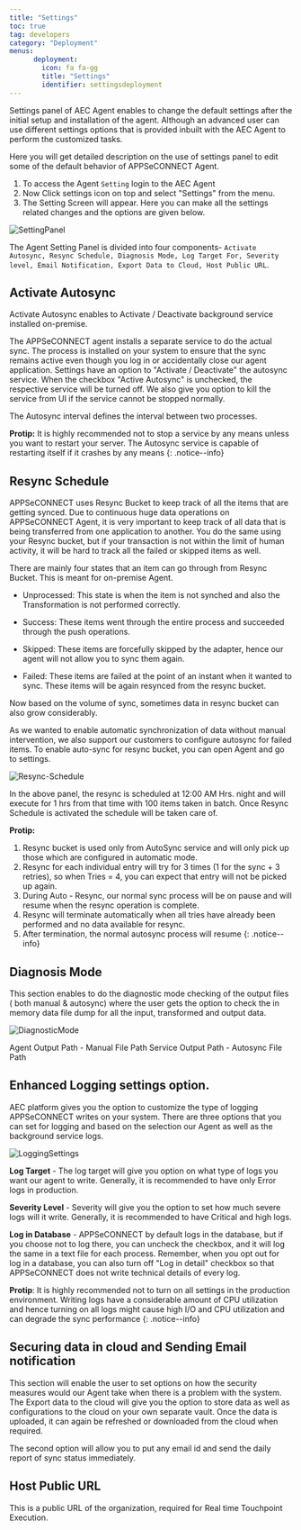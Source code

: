 ```yaml
---
title: "Settings"
toc: true
tag: developers
category: "Deployment"
menus: 
      deployment:
        icon: fa fa-gg
        title: "Settings"
        identifier: settingsdeployment               
---
```

Settings panel of AEC Agent enables to change the default settings after the initial setup and installation 
of the agent. Although an advanced user can use different settings options that is provided inbuilt with the AEC Agent to perform
the customized tasks. 

Here you will get detailed description on the use of settings panel to edit some of the default behavior of APPSeCONNECT Agent. 


1. To access the Agent `Setting` login to the AEC Agent
2. Now Click settings icon on top and select "Settings" from the menu.
3. The Setting Screen will appear. Here you can make all the settings related changes and the options
   are given below.

![SettingPanel](/staticfiles/deployment/media/Settings/SettingPanel.PNG)

The Agent Setting Panel is divided into four components- `Activate Autosync, Resync Schedule, Diagnosis Mode, Log Target For, Severity level, Email Notification,
Export Data to Cloud, Host Public URL`.

## Activate Autosync

Activate Autosync enables to Activate / Deactivate background service installed on-premise. 

The APPSeCONNECT agent installs a separate service to do the actual sync. The process is installed on your system to ensure that the sync remains active even though you log in or accidentally close our agent application. Settings have an option to "Activate / Deactivate" the autosync service. When the checkbox "Active Autosync" is unchecked, the respective service will be turned off. We also give you option to kill the service from UI if the service cannot be stopped normally. 

The Autosync interval defines the interval between two processes. 

**Protip:** It is highly recommended not to stop a service by any means unless you want to restart your server. The Autosync service is capable of restarting itself if it crashes by any means {: .notice--info}

## Resync Schedule

APPSeCONNECT uses Resync Bucket to keep track of all the items that are getting synced. Due to continuous huge data operations 
on APPSeCONNECT Agent, it is very important to keep track of all data that is being transferred from one application to another. 
You do the same using your Resync bucket, but if your transaction is not within the limit of human activity, it will be hard 
to track all the failed or skipped items as well. 

There are mainly four states that an item can go through from Resync Bucket. This is meant for on-premise Agent. 

* Unprocessed: This state is when the item is not synched and also the Transformation is not performed correctly. 

* Success: These items went through the entire process and succeeded through the push operations. 

* Skipped: These items are forcefully skipped by the adapter, hence our agent will not allow you to sync them again.

* Failed: These items are failed at the point of an instant when it wanted to sync. 
  These items will be again resynced from the resync bucket. 

Now based on the volume of sync, sometimes data in resync bucket can also grow considerably. 

As we wanted to enable automatic synchronization of data without manual intervention, we also support our customers to 
configure autosync for failed items. To enable auto-sync for resync bucket, you can open Agent and go to settings. 

![Resync-Schedule](/staticfiles/deployment/media/Settings/Resync-Schedule.PNG)

In the above panel, the resync is scheduled at 12:00 AM Hrs. night and will execute for 1 hrs from that time with 100 items taken in
batch. Once Resync Schedule is activated the schedule will be taken care of.

**Protip:**
1) Resync bucket is used only from AutoSync service and will only pick up those which are configured in automatic mode. 
2) Resync for each individual entry will try for 3 times (1 for the sync  + 3 retries), so when Tries = 4, you can expect 
that entry will not be picked up again. 
3) During Auto - Resync, our normal sync process will be on pause and will resume when the resync operation is complete. 
4) Resync will terminate automatically when all tries have already been performed and no data available for resync. 
5) After termination, the normal autosync process will resume {: .notice--info}

## Diagnosis Mode

This section enables to do the diagnostic mode checking of the output files ( both manual & autosync) where the user gets the option to check
the in memory data file dump for all the input, transformed and output data.

![DiagnosticMode](/staticfiles/deployment/media/Settings/DiagnosticMode.PNG)

Agent Output Path - Manual File Path
Service Output Path - Autosync File Path

##  Enhanced Logging settings option.

AEC platform gives you the option to customize the type of logging APPSeCONNECT writes on your system. 
There are three options that you can set for logging and based on the selection our Agent as well as the background service logs.

![LoggingSettings](/staticfiles/deployment/media/Settings/LoggingSettings.PNG) 

**Log Target** - The log target will give you option on what type of logs you want our agent to write. 
  Generally, it is recommended to have only Error logs in production.

**Severity Level** - Severity will give you the option to set how much severe logs will it write. Generally, it is recommended to have Critical and high logs.

**Log in Database** - APPSeCONNECT by default logs in the database, but if you choose not to log there, you can uncheck the checkbox, and it will log the same
  in a text file for each process. Remember, when you opt out for log in a database, you can also turn off "Log in detail" checkbox so that APPSeCONNECT 
  does not write technical details of every log. 

**Protip**: It is highly recommended not to turn on all settings in the production environment. 
  Writing logs have a considerable amount of CPU utilization and hence turning on all logs
  might cause high I/O and CPU utilization and can degrade the sync performance {: .notice--info}

 ## Securing data in cloud and Sending Email notification

This section will enable the user to set options on how the security measures would our Agent take when there is a problem with the system.  
The Export data to the cloud will give you the option to store data as well as configurations to the cloud on your own separate vault. 
Once the data is uploaded, it can again be refreshed or downloaded from the cloud when required. 

The second option will allow you to put any email id and send the daily report of sync status immediately. 

## Host Public URL

This is a public URL of the organization, required for Real time Touchpoint Execution. 